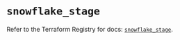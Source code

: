 # `snowflake_stage`

Refer to the Terraform Registry for docs: [`snowflake_stage`](https://registry.terraform.io/providers/snowflake-labs/snowflake/0.96.0/docs/resources/stage).
